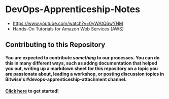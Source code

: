 # DevOps-Apprenticeship-Notes


* https://www.youtube.com/watch?v=0yWAtQ6wYNM
* Hands-On Tutorials for Amazon Web Services (AWS)


## Contributing to this Repository

#### You are expected to contribute _something_ to our processes. You can do this in many different ways, such as addng documentation that helped you out, writing up a markdown sheet for this repository on a topic you are passionate about, leading a workshop, or posting discussion topics in Bitwise's #devops-apprenticeship-attachment channel.

#### [Click here](https://docs.github.com/en/get-started/quickstart/contributing-to-projects) to get started!
